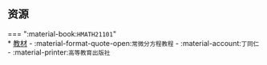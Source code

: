 ## 资源  
=== ":material-book:`HMATH21101`"  
    * [教材](https://api.hanximeng.com/lanzou/?url=https://cqu-openlib.lanzout.com/iUQVQ276ltwd&type=down) - :material-format-quote-open:`常微分方程教程` - :material-account:`丁同仁` - :material-printer:`高等教育出版社`  